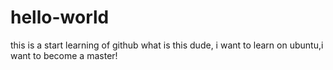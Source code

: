 # hello-world
this is a start learning of github
what is this dude, i want to learn on ubuntu,i want to become a master!
